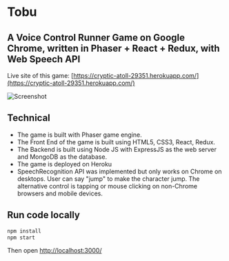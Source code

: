 # Tobu 	
## A Voice Control Runner Game on Google Chrome, written in Phaser + React + Redux, with Web Speech API

Live site of this game:
[https://cryptic-atoll-29351.herokuapp.com/](https://cryptic-atoll-29351.herokuapp.com/)

![Screenshot](https://github.com/debelopumento/phaser-test/blob/dev/images/tobu-screenShots.png?raw=true)

## Technical
- The game is built with Phaser game engine.
- The Front End of the game is built using HTML5, CSS3, React, Redux.
- The Backend is built using Node JS with ExpressJS as the web server and MongoDB as the database.
- The game is deployed on Heroku
- SpeechRecognition API was implemented but only works on Chrome on desktops. User can say "jump" to make the character jump. The alternative control is tapping or mouse clicking on non-Chrome browsers and mobile devices.

## Run code locally
```sh
npm install
npm start
```
Then open [http://localhost:3000/](http://localhost:3000/)
